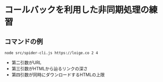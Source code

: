 # コールバックを利用した非同期処理の練習

## コマンドの例


```
node src/spider-cli.js https://loige.co 2 4
```

- 第二引数がURL
- 第三引数がHTMLから辿るリンクの深さ
- 第四引数が同時にダウンロードするHTMLの上限